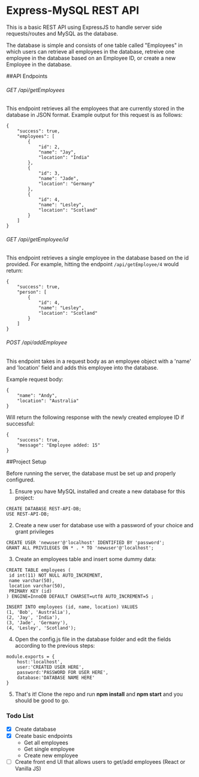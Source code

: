 # Express-MySQL REST API
This is a basic REST API using ExpressJS to handle server side requests/routes and MySQL as the database.

The database is simple and consists of one table called "Employees" in which users can retrieve all employees in the database, retreive one employee in the database based on an Employee ID, or create a new Employee in the database.

##API Endpoints

###### GET /api/getEmployees
This endpoint retrieves all the employees that are currently stored in the database in JSON format. Example output for this request is as follows:
```
{
    "success": true,
    "employees": [
        {
            "id": 2,
            "name": "Jay",
            "location": "India"
        },
        {
            "id": 3,
            "name": "Jade",
            "location": "Germany"
        },
        {
            "id": 4,
            "name": "Lesley",
            "location": "Scotland"
        }
    ]
}
```

###### GET /api/getEmployee/id
This endpoint retrieves a single employee in the database based on the id provided. For example, hitting the endpoint `/api/getEmployee/4` would return:
```
{
    "success": true,
    "person": [
        {
            "id": 4,
            "name": "Lesley",
            "location": "Scotland"
        }
    ]
}
```

###### POST /api/addEmployee
This endpoint takes in a request body as an employee object with a 'name' and 'location' field and adds this employee into the database.

Example request body:
```
{
	"name": "Andy",
	"location": "Australia"
}
```

Will return the following response with the newly created employee ID if successful:
```
{
    "success": true,
    "message": "Employee added: 15"
}
```

##Project Setup

Before running the server, the database must be set up and properly configured.

1. Ensure you have MySQL installed and create a new database for this project:
```
CREATE DATABASE REST-API-DB;
USE REST-API-DB;
```
2. Create a new user for database use with a password of your choice and grant privileges
```
CREATE USER 'newuser'@'localhost' IDENTIFIED BY 'password';
GRANT ALL PRIVILEGES ON * . * TO 'newuser'@'localhost';
```
3. Create an employees table and insert some dummy data:
```
CREATE TABLE employees (
 id int(11) NOT NULL AUTO_INCREMENT,
 name varchar(50),
 location varchar(50),
 PRIMARY KEY (id)
) ENGINE=InnoDB DEFAULT CHARSET=utf8 AUTO_INCREMENT=5 ;

INSERT INTO employees (id, name, location) VALUES
(1, 'Bob', 'Australia'),
(2, 'Jay', 'India'),
(3, 'Jade', 'Germany'),
(4, 'Lesley', 'Scotland');
```
4. Open the config.js file in the database folder and edit the fields according to the previous steps:
```
module.exports = {
    host:'localhost',
    user:'CREATED USER HERE',
    password:'PASSWORD FOR USER HERE',
    database:'DATABASE NAME HERE'
}
```

5. That's it! Clone the repo and run **npm install** and **npm start** and you should be good to go.

### Todo List
- [x] Create database
- [x] Create basic endpoints
    - Get all employees
    - Get single employee
    - Create new employee
- [ ] Create front end UI that allows users to get/add employees (React or Vanilla JS)
